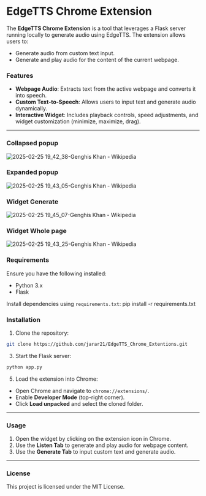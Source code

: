 # EdgeTTS Chrome Extension

The **EdgeTTS Chrome Extension** is a tool that leverages a Flask server running locally to generate audio using EdgeTTS. The extension allows users to:
- Generate audio from custom text input.
- Generate and play audio for the content of the current webpage.

### Features
- **Webpage Audio**: Extracts text from the active webpage and converts it into speech.
- **Custom Text-to-Speech**: Allows users to input text and generate audio dynamically.
- **Interactive Widget**: Includes playback controls, speed adjustments, and widget customization (minimize, maximize, drag).

---
### Collapsed popup
![2025-02-25 19_42_38-Genghis Khan - Wikipedia](https://github.com/user-attachments/assets/a61f0890-fb8f-4bb4-909a-e0c9adea48ff)


### Expanded popup
![2025-02-25 19_43_05-Genghis Khan - Wikipedia](https://github.com/user-attachments/assets/8775cc10-e7b4-402c-8d7e-8c1a2ae589e0)


### Widget Generate 
![2025-02-25 19_45_07-Genghis Khan - Wikipedia](https://github.com/user-attachments/assets/23bde791-63c8-43bd-82fd-d791413f37d1)

### Widget Whole page
![2025-02-25 19_43_25-Genghis Khan - Wikipedia](https://github.com/user-attachments/assets/b2ec0845-2d7a-4576-b216-c9f51ffcd07f)


### Requirements
Ensure you have the following installed:
- Python 3.x
- Flask

Install dependencies using `requirements.txt`:
pip install -r requirements.txt

### Installation

1. Clone the repository:
```bash
git clone https://github.com/jarar21/EdgeTTS_Chrome_Extentions.git
```
3. Start the Flask server:
```bash
python app.py
```
5. Load the extension into Chrome:
- Open Chrome and navigate to `chrome://extensions/`.
- Enable **Developer Mode** (top-right corner).
- Click **Load unpacked** and select the cloned folder.

---

### Usage

1. Open the widget by clicking on the extension icon in Chrome.
2. Use the **Listen Tab** to generate and play audio for webpage content.
3. Use the **Generate Tab** to input custom text and generate audio.

---

### License

This project is licensed under the MIT License.
